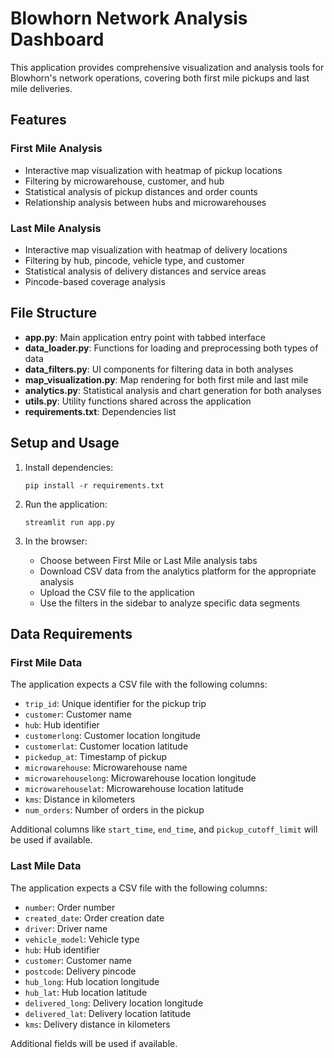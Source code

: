 # Blowhorn Network Analysis Dashboard

This application provides comprehensive visualization and analysis tools for Blowhorn's network operations, covering both first mile pickups and last mile deliveries.

## Features

### First Mile Analysis
- Interactive map visualization with heatmap of pickup locations
- Filtering by microwarehouse, customer, and hub
- Statistical analysis of pickup distances and order counts
- Relationship analysis between hubs and microwarehouses

### Last Mile Analysis
- Interactive map visualization with heatmap of delivery locations
- Filtering by hub, pincode, vehicle type, and customer
- Statistical analysis of delivery distances and service areas
- Pincode-based coverage analysis

## File Structure

- **app.py**: Main application entry point with tabbed interface
- **data_loader.py**: Functions for loading and preprocessing both types of data
- **data_filters.py**: UI components for filtering data in both analyses
- **map_visualization.py**: Map rendering for both first mile and last mile
- **analytics.py**: Statistical analysis and chart generation for both analyses
- **utils.py**: Utility functions shared across the application
- **requirements.txt**: Dependencies list

## Setup and Usage

1. Install dependencies:
   ```
   pip install -r requirements.txt
   ```

2. Run the application:
   ```
   streamlit run app.py
   ```

3. In the browser:
   - Choose between First Mile or Last Mile analysis tabs
   - Download CSV data from the analytics platform for the appropriate analysis
   - Upload the CSV file to the application
   - Use the filters in the sidebar to analyze specific data segments

## Data Requirements

### First Mile Data
The application expects a CSV file with the following columns:
- `trip_id`: Unique identifier for the pickup trip
- `customer`: Customer name
- `hub`: Hub identifier
- `customerlong`: Customer location longitude
- `customerlat`: Customer location latitude
- `pickedup_at`: Timestamp of pickup
- `microwarehouse`: Microwarehouse name
- `microwarehouselong`: Microwarehouse location longitude
- `microwarehouselat`: Microwarehouse location latitude
- `kms`: Distance in kilometers
- `num_orders`: Number of orders in the pickup

Additional columns like `start_time`, `end_time`, and `pickup_cutoff_limit` will be used if available.

### Last Mile Data
The application expects a CSV file with the following columns:
- `number`: Order number
- `created_date`: Order creation date
- `driver`: Driver name
- `vehicle_model`: Vehicle type
- `hub`: Hub identifier
- `customer`: Customer name
- `postcode`: Delivery pincode
- `hub_long`: Hub location longitude
- `hub_lat`: Hub location latitude
- `delivered_long`: Delivery location longitude
- `delivered_lat`: Delivery location latitude
- `kms`: Delivery distance in kilometers

Additional fields will be used if available.
